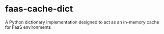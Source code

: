 # faas-cache-dict
A Python dictionary implementation designed to act as an in-memory cache for FaaS environments
